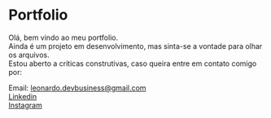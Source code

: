 # Portfolio

Olá, bem vindo ao meu portfolio. <br>
Ainda é um projeto em desenvolvimento, mas sinta-se a vontade para olhar os arquivos. <br>
Estou aberto a críticas construtivas, caso queira entre em contato comigo por:

Email: leonardo.devbusiness@gmail.com <br>
<a href="https://www.linkedin.com/in/leonardo-fávaro-b05924233/" target="_blank">Linkedin</a> <br>
<a href="https://www.instagram.com/leo__favaro/" target="_blank">Instagram</a>